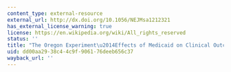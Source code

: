 ```yaml
---
content_type: external-resource
external_url: http://dx.doi.org/10.1056/NEJMsa1212321
has_external_license_warning: true
license: https://en.wikipedia.org/wiki/All_rights_reserved
status: ''
title: "The Oregon Experiment\u2014Effects of Medicaid on Clinical Outcomes"
uid: dd00aa29-38c4-4c9f-9061-76deeb656c37
wayback_url: ''
---
```


